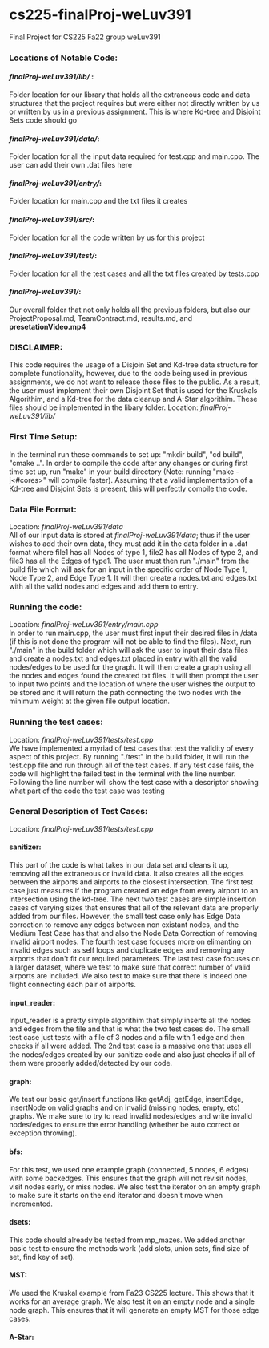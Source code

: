# cs225-finalProj-weLuv391
Final Project for CS225 Fa22 group weLuv391

### __Locations of Notable Code__:<br>
#### *finalProj-weLuv391/lib/* : <br>
Folder location for our library that holds all the extraneous code and data structures that the project requires but were either not directly written by us or written by us in a previous assignment. This is where Kd-tree and Disjoint Sets code should go<br>
#### *finalProj-weLuv391/data/*:<br>
Folder location for all the input data required for test.cpp and main.cpp. The user can add their own .dat files here<br>
#### *finalProj-weLuv391/entry/*: <br>
Folder location for main.cpp and the txt files it creates <br>
#### *finalProj-weLuv391/src/*: <br> 
Folder location for all the code written by us for this project <br>
#### *finalProj-weLuv391/test/*:<br>
Folder location for all the test cases and all the txt files created by tests.cpp<br>
#### *finalProj-weLuv391/*:<br>
Our overall folder that not only holds all the previous folders, but also our ProjectProposal.md, TeamContract.md, results.md, and **presetationVideo.mp4**


### __DISCLAIMER__:<br>
This code requires the usage of a Disjoin Set and Kd-tree data structure for complete functionality, however, due to the code being used in previous assignments, we do not want to release those files to the public. As a result, the user must implement their own Disjoint Set that is used for the Kruskals Algorithim, and a Kd-tree for the data cleanup and A-Star algorithim. These files should be implemented in the libary folder. Location: *finalProj-weLuv391/lib/*

### __First Time Setup__: <br>
In the terminal run these commands to set up: "mkdir build", "cd build", "cmake ..". In order to compile the code after any changes or during first time set up, run "make" in your build directory (Note: running "make -j<#cores>" will compile faster). Assuming that a valid implementation of a Kd-tree and Disjoint Sets is present, this will perfectly compile the code. 

### __Data File Format__:<br>
Location: *finalProj-weLuv391/data* <br>
All of our input data is stored at *finalProj-weLuv391/data*; thus if the user wishes to add their own data, they must add it in the data folder in a .dat format where file1 has all Nodes of type 1, file2 has all Nodes of type 2, and file3 has all the Edges of type1. The user must then run "./main" from the build file which will ask for an input in the specific order of Node Type 1, Node Type 2, and Edge Type 1. It will then create a nodes.txt and edges.txt with all the valid nodes and edges and add them to entry.


### __Running the code__:<br>
Location: *finalProj-weLuv391/entry/main.cpp* <br>
In order to run main.cpp, the user must first input their desired files in /data (if this is not done the program will not be able to find the files). Next, run "./main" in the build folder which will ask the user to input their data files and create a nodes.txt and edges.txt placed in entry with all the valid nodes/edges to be used for the graph. It will then create a graph using all the nodes and edges found the created txt files. It will then prompt the user to input two points and the location of where the user wishes the output to be stored and it will return the path connecting the two nodes with the minimum weight at the given file output location.

### __Running the test cases__:<br>
Location: *finalProj-weLuv391/tests/test.cpp* <br>
We have implemented a myriad of test cases that test the validity of every aspect of this project. By running "./test" in the build folder, it will run the test.cpp file and run through all of the test cases. If any test case fails, the code will highlight the failed test in the terminal with the line number. Following the line number will show the test case with a descriptor showing what part of the code the test case was testing

### __General Description of Test Cases__:<br>
Location: *finalProj-weLuv391/tests/test.cpp* <br>

#### __sanitizer__: <br>
This part of the code is what takes in our data set and cleans it up, removing all the extraneous or invalid data. It also creates all the edges between the airports and airports to the closest intersection. The first test case just measures if the program created an edge from every airport to an intersection using the kd-tree. The next two test cases are simple insertion cases of varying sizes that ensures that all of the relevant data are properly added from our files. However, the small test case only has Edge Data correction to remove any edges between non existant nodes, and the Medium Test Case has that and also the Node Data Correction of removing invalid airport nodes. The fourth test case focuses more on elimanting on invalid edges such as self loops and duplicate edges and removing any airports that don't fit our required parameters. The last test case focuses on a larger dataset, where we test to make sure that correct number of valid airports are included. We also test to make sure that there is indeed one flight connecting each pair of airports.

#### __input_reader__: <br>
Input_reader is a pretty simple algorithim that simply inserts all the nodes and edges from the file and that is what the two test cases do. The small test case just tests with a file of 3 nodes and a file with 1 edge and then checks if all were added. The 2nd test case is a massive one that uses all the nodes/edges created by our sanitize code and also just checks if all of them were properly added/detected by our code.

#### __graph__: <br>
We test our basic get/insert functions like getAdj, getEdge, insertEdge, insertNode on valid graphs and on invalid (missing nodes, empty, etc) graphs. We make sure to try to read invalid nodes/edges and write invalid nodes/edges to ensure the error handling (whether be auto correct or exception throwing).

#### __bfs__: <br>
For this test, we used one example graph (connected, 5 nodes, 6 edges) with some backedges. This ensures that the graph will not revisit nodes, visit nodes early, or miss nodes. We also test the iterator on an empty graph to make sure it starts on the end iterator and doesn't move when incremented.

#### __dsets__: <br>
This code should already be tested from mp_mazes. We added another basic test to ensure the methods work (add slots, union sets, find size of set, find key of set).

#### __MST__: <br>
We used the Kruskal example from Fa23 CS225 lecture. This shows that it works for an average graph. We also test it on an empty node and a single node graph. This ensures that it will generate an empty MST for those edge cases.

#### __A-Star__: <br>